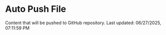 # Auto Push File

Content that will be pushed to GitHub repository.
Last updated: 06/27/2025, 07:11:59 PM